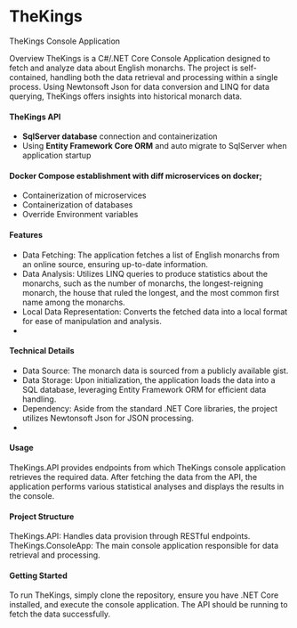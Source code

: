 # TheKings
TheKings Console Application

Overview
TheKings is a C#/.NET Core Console Application designed to fetch and analyze data about English monarchs. The project is self-contained, handling both the data retrieval and processing within a single process. Using Newtonsoft Json for data conversion and LINQ for data querying, TheKings offers insights into historical monarch data.

#### TheKings API
* **SqlServer database** connection and containerization
* Using **Entity Framework Core ORM** and auto migrate to SqlServer when application startup


#### Docker Compose establishment with diff microservices on docker;
* Containerization of microservices
* Containerization of databases
* Override Environment variables


#### Features
* Data Fetching: The application fetches a list of English monarchs from an online source, ensuring up-to-date information.
* Data Analysis: Utilizes LINQ queries to produce statistics about the monarchs, such as the number of monarchs, the longest-reigning monarch, the house that ruled the longest, and the most common first name among the monarchs.
* Local Data Representation: Converts the fetched data into a local format for ease of manipulation and analysis.
* 
####  Technical Details
* Data Source: The monarch data is sourced from a publicly available gist.
* Data Storage: Upon initialization, the application loads the data into a SQL database, leveraging Entity Framework ORM for efficient data handling.
* Dependency: Aside from the standard .NET Core libraries, the project utilizes Newtonsoft Json for JSON processing.
* 
#### Usage
TheKings.API provides endpoints from which TheKings console application retrieves the required data. After fetching the data from the API, the application performs various statistical analyses and displays the results in the console.

#### Project Structure
TheKings.API: Handles data provision through RESTful endpoints.
TheKings.ConsoleApp: The main console application responsible for data retrieval and processing.

#### Getting Started
To run TheKings, simply clone the repository, ensure you have .NET Core installed, and execute the console application. The API should be running to fetch the data successfully.
